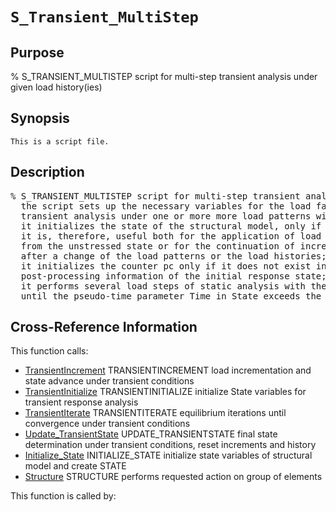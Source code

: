 
<!-- <a name="_top"></a>
<div><a href="../../_index.md">Home</a> &gt;  <a href="#">latest</a> &gt; <a href="_index.md">Solution_Scripts</a> &gt; S_Transient_MultiStep.m</div> -->

<!--<table width="100%"><tr><td align="left"><a href="../../_index.md"><img alt="<" border="0" src="../../left.png">&nbsp;Master index</a></td>
<td align="right"><a href="_index.md">Index for latest\Solution_Scripts&nbsp;<img alt=">" border="0" src="../../right.png"></a></td></tr></table>-->
# `S_Transient_MultiStep`
<!-- <h1>S_Transient_MultiStep
</h1> -->

## <a name="_name"></a>Purpose

<!-- <h2 id="purpose"><a name="_name"></a>Purpose</h2> -->

% S_TRANSIENT_MULTISTEP script for multi-step transient analysis under given load history(ies)

<!-- <div class="box"><strong>% S_TRANSIENT_MULTISTEP script for multi-step transient analysis under given load history(ies)</strong></div> -->

## <a name="_synopsis"></a>Synopsis

`This is a script file.` 
## <a name="_description"></a>Description

<pre class="comment">% S_TRANSIENT_MULTISTEP script for multi-step transient analysis under given load history(ies)                         
  the script sets up the necessary variables for the load factor evolution for the
  transient analysis under one or more more load patterns with given load histories;
  it initializes the state of the structural model, only if the variable State does not exist;
  it is, therefore, useful both for the application of load patterns with load histories
  from the unstressed state or for the continuation of incremental analysis
  after a change of the load patterns or the load histories;
  it initializes the counter pc only if it does not exist in the workspace and saves
  post-processing information of the initial response state;
  it performs several load steps of static analysis with the parameters in SolStrat
  until the pseudo-time parameter Time in State exceeds the specified maximum time Tmax</pre>
<!-- <div class="fragment"><pre class="comment">% S_TRANSIENT_MULTISTEP script for multi-step transient analysis under given load history(ies)                         
  the script sets up the necessary variables for the load factor evolution for the
  transient analysis under one or more more load patterns with given load histories;
  it initializes the state of the structural model, only if the variable State does not exist;
  it is, therefore, useful both for the application of load patterns with load histories
  from the unstressed state or for the continuation of incremental analysis
  after a change of the load patterns or the load histories;
  it initializes the counter pc only if it does not exist in the workspace and saves
  post-processing information of the initial response state;
  it performs several load steps of static analysis with the parameters in SolStrat
  until the pseudo-time parameter Time in State exceeds the specified maximum time Tmax</pre></div> -->

<!-- crossreference -->
## <a name="_cross"></a>Cross-Reference Information

This function calls:
<ul style="list-style-image:url(../../matlabicon.gif)">
<li><a href="../../latest/Analysis_Functions/Dynamic/TransientIncrement" class="code" title="function [State,SolStrat] = TransientIncrement(Model,ElemData,Loading,State,SolStrat)">TransientIncrement</a>	TRANSIENTINCREMENT load incrementation and state advance under transient conditions</li><li><a href="../../latest/Analysis_Functions/Dynamic/TransientInitialize" class="code" title="function State = TransientInitialize (Model,ElemData,Loading,State)">TransientInitialize</a>	TRANSIENTINITIALIZE initialize State variables for transient response analysis</li><li><a href="../../latest/Analysis_Functions/Dynamic/TransientIterate" class="code" title="function [State,SolStrat] = TransientIterate (Model,ElemData,Loading,State,SolStrat)">TransientIterate</a>	TRANSIENTITERATE equilibrium iterations until convergence under transient conditions</li><li><a href="../../latest/Analysis_Functions/Dynamic/Update_TransientState" class="code" title="function State = Update_TransientState (Model,ElemData,State,SolStrat)">Update_TransientState</a>	UPDATE_TRANSIENTSTATE final state determination under transient conditions, reset increments and history</li><li><a href="../../latest/Analysis_Functions/Static/Initialize_State" class="code" title="function State = Initialize_State (Model,ElemData)">Initialize_State</a>	INITIALIZE_STATE initialize state variables of structural model and create STATE</li><li><a href="../../latest/General_Functions/Structure" class="code" title="function Resp = Structure (action,Model,ElemData,State,ElemList)">Structure</a>	STRUCTURE performs requested action on group of elements</li></ul>
This function is called by:
<ul style="list-style-image:url(../../matlabicon.gif)">
</ul>
<!-- crossreference -->




<!-- <hr><address>Generated on Thu 28-Jan-2021 18:22:44 by <strong><a href="http://www.artefact.tk/software/matlab/m2html/" title="Matlab Documentation in HTML">m2html</a></strong> &copy; 2005</address> -->